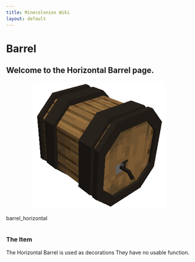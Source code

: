 ```yaml
---
title: Minecolonies Wiki
layout: default
---
```

# Barrel 

## Welcome to the Horizontal Barrel page. 

<div class="infobox box text-center">
    <p style="text-align:center;"><img src="../../assets/images/items/barrel_horizontal.png" alt="Horizontal Barrel"></p>
    <recipe>barrel_horizontal</recipe>
</div>
<br>

### The Item

The Horizontal Barrel is used as decorations They have no usable function.
<br>

